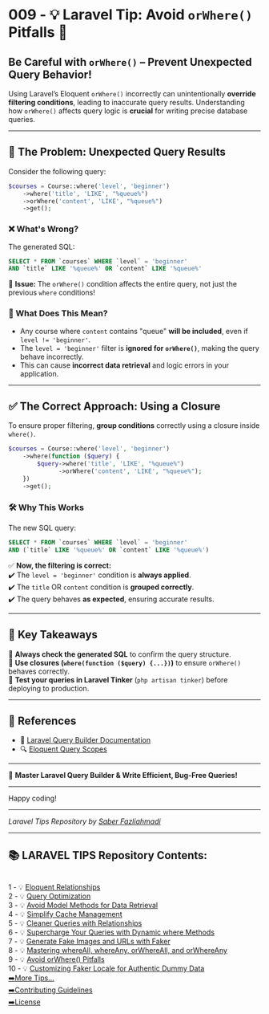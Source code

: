 # 009 - 💡 Laravel Tip: Avoid `orWhere()` Pitfalls 🚨  

## Be Careful with `orWhere()` – Prevent Unexpected Query Behavior!  

Using Laravel’s Eloquent `orWhere()` incorrectly can unintentionally **override filtering conditions**, leading to inaccurate query results. Understanding how `orWhere()` affects query logic is **crucial** for writing precise database queries.  

---

## 🚨 The Problem: Unexpected Query Results  

Consider the following query:  

```php
$courses = Course::where('level', 'beginner')
    ->where('title', 'LIKE', "%queue%")
    ->orWhere('content', 'LIKE', "%queue%")
    ->get();
```

### ❌ What's Wrong?  

The generated SQL:  

```sql
SELECT * FROM `courses` WHERE `level` = 'beginner' 
AND `title` LIKE '%queue%' OR `content` LIKE '%queue%'
```

🔴 **Issue:** The `orWhere()` condition affects the entire query, not just the previous `where` conditions!  

### 🚨 What Does This Mean?  
- Any course where `content` contains "queue" **will be included**, even if `level != 'beginner'`.  
- The `level = 'beginner'` filter is **ignored for `orWhere()`**, making the query behave incorrectly.  
- This can cause **incorrect data retrieval** and logic errors in your application.  

---

## ✅ The Correct Approach: Using a Closure  

To ensure proper filtering, **group conditions** correctly using a closure inside `where()`.  

```php
$courses = Course::where('level', 'beginner')
    ->where(function ($query) {
        $query->where('title', 'LIKE', "%queue%")
              ->orWhere('content', 'LIKE', "%queue%");
    })
    ->get();
```

### 🛠️ Why This Works  

The new SQL query:  

```sql
SELECT * FROM `courses` WHERE `level` = 'beginner' 
AND (`title` LIKE '%queue%' OR `content` LIKE '%queue%')
```

✅ **Now, the filtering is correct:**  
✔️ The `level = 'beginner'` condition is **always applied**.  
✔️ The `title` OR `content` condition is **grouped correctly**.  
✔️ The query behaves **as expected**, ensuring accurate results.  

---

## 🎯 Key Takeaways  

🔹 **Always check the generated SQL** to confirm the query structure.  
🔹 **Use closures (`where(function ($query) {...})`)** to ensure `orWhere()` behaves correctly.  
🔹 **Test your queries in Laravel Tinker** (`php artisan tinker`) before deploying to production.  

---

## 📖 References  

- 📜 [Laravel Query Builder Documentation](https://laravel.com/docs/eloquent#where-clauses)  
- 🔍 [Eloquent Query Scopes](https://laravel.com/docs/eloquent#query-scopes)  

---

🚀 **Master Laravel Query Builder & Write Efficient, Bug-Free Queries!**

---

Happy coding!

---

*Laravel Tips Repository by <a href="https://github.com/saberfazliahmadi/">Saber Fazliahmadi</a>*

---

## 📚 LARAVEL TIPS Repository Contents:
</br>
1 - 💡 <a href="https://github.com/saberfazliahmadi/Laravel-Tips/blob/main/tips/001-eloquent-relationships.md" >Eloquent Relationships</a>  
</br>
2 - 💡 <a href="https://github.com/saberfazliahmadi/Laravel-Tips/blob/main/tips/002-query-optimization.md" >Query Optimization</a>
</br>
3 - 💡 <a href="https://github.com/saberfazliahmadi/Laravel-Tips/blob/main/tips/003-dont-use-model-methods-for-retrieving-data.md" >Avoid Model Methods for Data Retrieval</a>
</br>
4 - 💡 <a href="https://github.com/saberfazliahmadi/Laravel-Tips/blob/main/tips/004-use-optimize-clear-command.md" >Simplify Cache Management</a>  
</br>
5 - 💡 <a href="https://github.com/saberfazliahmadi/Laravel-Tips/blob/main/tips/005-querying-with-relationships.md" >Cleaner Queries with Relationships</a>
</br>
6 - 💡 <a href="https://github.com/saberfazliahmadi/Laravel-Tips/blob/main/tips/006-dynamic-where-methods.md" >Supercharge Your Queries with Dynamic where Methods</a>
</br>
7 - 💡 <a href="https://github.com/saberfazliahmadi/Laravel-Tips/blob/main/tips/007-faker_image_generation.md" >Generate Fake Images and URLs with Faker</a>
</br>
8 - 💡 <a href="https://github.com/saberfazliahmadi/Laravel-Tips/blob/main/tips/008-query-builder-where-methods.md" >Mastering whereAll, whereAny, orWhereAll, and orWhereAny</a>
</br>
9 - 💡 <a href="https://github.com/saberfazliahmadi/Laravel-Tips/blob/main/tips/009-orwhere-query-mistake.md" >Avoid orWhere() Pitfalls</a>
</br>
10 - 💡 <a href="https://github.com/saberfazliahmadi/Laravel-Tips/blob/main/tips/010-customizing-faker-locale-for-authentic-dummy-data.md" >Customizing Faker Locale for Authentic Dummy Data</a>
</br>
<a href="https://github.com/saberfazliahmadi/Laravel-Tips" >➡️More Tips...</a>
</br>
<a href="https://github.com/saberfazliahmadi/Laravel-Tips/blob/main/CONTRIBUTING.md" >➡️Contributing Guidelines</a>
</br>
<a href="https://github.com/saberfazliahmadi/Laravel-Tips/blob/main/LICENSE" >➡️License</a>
</br>
</br>
